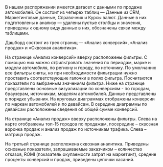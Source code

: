 
   В нашем распоряжении имеется датасет с данными по продаже автомобилей. Он состоит из четырех таблиц — Данные из CRM, Маркетинговые данные, Справочник и Курсы валют. Данные в них подготовлены к анализу — удалены пустые столбцы и значения, приведены к одному виду данные в них, обозначены связи между таблицами.
   
   Дашборд  состоит из трех страниц — «Анализ конверсий», «Анализ продаж» и «Сквозная аналитика». 
             
   На странице «Анализ конверсий» вверху расположены фильтры. С помощью них можно отфильтровать значения по периодам, марке и модели автомобиля, по региону и городу,  по источнику. По умолчанию все фильтры сняты, но при необходимости  фильтрации нужно проставить соответствующие галочки в полях фильтра. Посчитаются показатели по выбранным значениям фильтра. Ниже на странице представлены основные визуализации по конверсиям -  по городам, браузерам, источникам, моделям автомобилей. Данные представлены в порядке убывания.  На круговых диаграммах отображены конверсии по маркам  автомобилей и по девайсам. В середине диаграммы по девайсам расположены сведения об общей сумме конверсий. 

   На странице «Анализ продаж» вверху расположены фильтры. Слева на карте отображены топ-15 городов по продажам, посередине – сквозная воронка продаж и анализ продаж по источникам трафика. Слева – матрица продаж.
   
   На третьей странице расположена сквозная аналитика. Приведены основные показатели, запрашиваемые заказчиком – количество отказов, ROMI (показатель окупаемости затрат на маркетинг), средние проценты конверсий и продаж, приведены цепочки касаний. 

